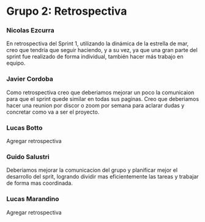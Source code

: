 #  Grupo 2: Retrospectiva

### Nicolas Ezcurra

En retrospectiva del Sprint 1, utilizando la dinámica de la estrella de mar, creo que tendría que seguir haciendo, y a su vez, ya que una gran parte del sprint fue realizado de forma individual, también hacer más trabajo en equipo.

### Javier Cordoba

Como retrospectiva creo que deberiamos mejorar un poco la comunicaion para que el sprint quede similar en todas sus paginas. Creo que deberiamos hacer una reunion por discor o zoom por semana para aclarar dudas y concretar como va a ser el proyecto.

### Lucas Botto

Agregar retrospectiva

### Guido Salustri

Deberiamos mejorar la comunicacion del grupo y planificar mejor el desarrollo del sprit, logrando dividir mas eficientemente las tareas y trabajar de forma mas coordinada.

### Lucas Marandino

Agregar retrospectiva


